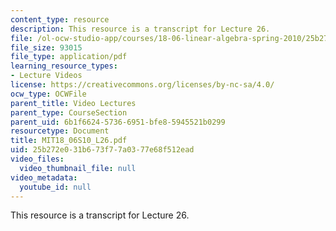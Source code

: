 ```yaml
---
content_type: resource
description: This resource is a transcript for Lecture 26.
file: /ol-ocw-studio-app/courses/18-06-linear-algebra-spring-2010/25b272e031b673f77a0377e68f512ead_MIT18_06S10_L26.pdf
file_size: 93015
file_type: application/pdf
learning_resource_types:
- Lecture Videos
license: https://creativecommons.org/licenses/by-nc-sa/4.0/
ocw_type: OCWFile
parent_title: Video Lectures
parent_type: CourseSection
parent_uid: 6b1f6624-5736-6951-bfe8-5945521b0299
resourcetype: Document
title: MIT18_06S10_L26.pdf
uid: 25b272e0-31b6-73f7-7a03-77e68f512ead
video_files:
  video_thumbnail_file: null
video_metadata:
  youtube_id: null
---
```

This resource is a transcript for Lecture 26.